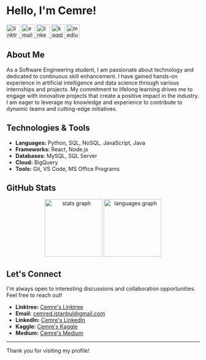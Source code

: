 # Hello, I'm Cemre!

<a href="https://linktr.ee/cemred" target="_blank">
    <img src="https://img.shields.io/static/v1?message=Linktree&logo=linktree&label=&color=39E09B&logoColor=white&labelColor=&style=for-the-badge" height="35" alt="linktree logo"/>
</a>
<a href="mailto:cemred.istanbul@gmail.com" target="_blank">
    <img src="https://img.shields.io/static/v1?message=Email&logo=gmail&label=&color=EA4335&logoColor=white&labelColor=&style=for-the-badge" height="35" alt="email logo"/>
</a>
<a href="https://www.linkedin.com/in/cemred/" target="_blank">
    <img src="https://img.shields.io/static/v1?message=LinkedIn&logo=linkedin&label=&color=0077B5&logoColor=white&labelColor=&style=for-the-badge" height="35" alt="linkedin logo"/>
</a>
<a href="https://www.kaggle.com/gumaruw" target="_blank">
    <img src="https://img.shields.io/static/v1?message=Kaggle&logo=kaggle&label=&color=20BEFF&logoColor=white&labelColor=&style=for-the-badge" height="35" alt="kaggle logo"/>
</a>
<a href="https://cemred.medium.com/" target="_blank">
    <img src="https://img.shields.io/static/v1?message=Medium&logo=medium&label=&color=black&logoColor=white&labelColor=&style=for-the-badge" height="35" alt="medium logo"/>
</a>

<br clear="both">

## About Me

As a Software Engineering student, I am passionate about technology and dedicated to continuous skill enhancement. I have gained hands-on experience in artificial intelligence and data science through various internships and projects. My commitment to lifelong learning drives me to engage with innovative projects that create a positive impact in the industry. I am eager to leverage my knowledge and experience to contribute to dynamic teams and cutting-edge initiatives.

## Technologies & Tools

- **Languages:** Python, SQL, NoSQL, JavaScript, Java
- **Frameworks:** React, Node.js
- **Databases:** MySQL, SQL Server
- **Cloud:** BigQuery
- **Tools:** Git, VS Code, MS Office Programs

## GitHub Stats

<div align="center">
  <img src="https://github-readme-stats.vercel.app/api?hide_title=false&hide_rank=false&show_icons=true&include_all_commits=true&count_private=true&disable_animations=false&theme=vue-dark&locale=en&hide_border=false&username=gumaruw" height="150" alt="stats graph"  />
  <img src="https://github-readme-stats.vercel.app/api/top-langs?locale=en&hide_title=false&layout=compact&card_width=320&langs_count=5&theme=vue-dark&hide_border=false&username=gumaruw" height="150" alt="languages graph"  />
</div>

## Let's Connect

I'm always open to interesting discussions and collaboration opportunities. Feel free to reach out!

- **Linktree:** [Cemre's Linktree](https://linktr.ee/cemred)
- **Email:** cemred.istanbul@gmail.com
- **LinkedIn:** [Cemre's LinkedIn](https://www.linkedin.com/in/cemred/)
- **Kaggle:** [Cemre's Kaggle](https://www.kaggle.com/gumaruw)
- **Medium:** [Cemre's Medium](https://cemred.medium.com/)

---

Thank you for visiting my profile!
